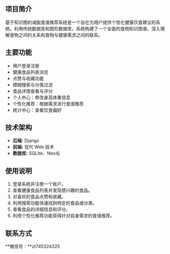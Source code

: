 ## 项目简介

基于知识图的减脂食谱推荐系统是一个旨在为用户提供个性化健康饮食建议的系统。利用传统数据库和图形数据库，系统构建了一个全面的食物知识图谱，深入理解食物之间的关系和食物与健康需求之间的联系。

## 主要功能

- 用户登录注册
- 健康食品列表浏览
- 点赞与收藏功能
- 模糊搜索与分类过滤
- 食品详情查看与评分
- 个人中心：修改身高体重信息
- 个性化推荐：根据需求进行食谱推荐
- 统计中心：查看饮食偏好

## 技术架构

- **后端:** Django
- **前端:** 现代 Web 技术
- **数据库:** SQLite、Neo4j

## 使用说明

1. 登录系统并注册一个账户。
2. 查看健康食品列表并发现感兴趣的食品。
3. 对喜欢的食品点赞和收藏。
4. 利用搜索功能快速找到特定的食品或分类。
5. 查看食品的详细信息和评分。
6. 利用个性化推荐功能获得针对自身需求的食谱推荐。

## 联系方式

**微信号：**zt745324325